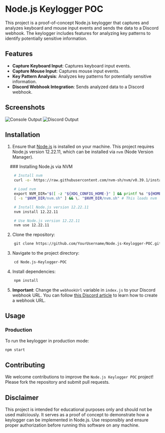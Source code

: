 # Node.js Keylogger POC

This project is a proof-of-concept Node.js keylogger that captures and analyzes keyboard and mouse input events and sends the data to a Discord webhook. The keylogger includes features for analyzing key patterns to identify potentially sensitive information.

## Features

- **Capture Keyboard Input**: Captures keyboard input events.
- **Capture Mouse Input**: Captures mouse input events.
- **Key Pattern Analysis**: Analyzes key patterns for potentially sensitive information.
- **Discord Webhook Integration**: Sends analyzed data to a Discord webhook.

## Screenshots
![Console Output](https://i.imgur.com/Cn3Ghke.png)
![Discord Output](https://i.imgur.com/91QaphO.png)

## Installation

1. Ensure that [Node.js](https://nodejs.org/) is installed on your machine. This project requires Node.js version 12.22.11, which can be installed via `nvm` (Node Version Manager).

    ### Installing Node.js via NVM

 ```bash
    # Install nvm
    curl -o- https://raw.githubusercontent.com/nvm-sh/nvm/v0.39.1/install.sh | bash

    # Load nvm
    export NVM_DIR="$([ -z "${XDG_CONFIG_HOME-}" ] && printf %s "${HOME}/.nvm" || printf %s "${XDG_CONFIG_HOME}/nvm")"
    [ -s "$NVM_DIR/nvm.sh" ] && \. "$NVM_DIR/nvm.sh" # This loads nvm

    # Install Node.js version 12.22.11
    nvm install 12.22.11

    # Use Node.js version 12.22.11
    nvm use 12.22.11
 ```

2. Clone the repository:

 ```bash
    git clone https://github.com/YourUsername/Node.js-Keylogger-POC.git
 ```

3. Navigate to the project directory:

 ```bash
    cd Node.js-Keylogger-POC
 ```

4. Install dependencies:

 ```bash
    npm install
 ```

5. **Important**: Change the `webhookUrl` variable in `index.js` to your Discord webhook URL. You can follow [this Discord article](https://support.discord.com/hc/en-us/articles/228383668-Intro-to-Webhooks) to learn how to create a webhook URL.

## Usage

### Production

To run the keylogger in production mode:

```bash
npm start
```

## Contributing
We welcome contributions to improve the `Node.js Keylogger POC` project! Please fork the repository and submit pull requests.

## Disclaimer
This project is intended for educational purposes only and should not be used maliciously. It serves as a proof of concept to demonstrate how a keylogger can be implemented in Node.js. Use responsibly and ensure proper authorization before running this software on any machine.
